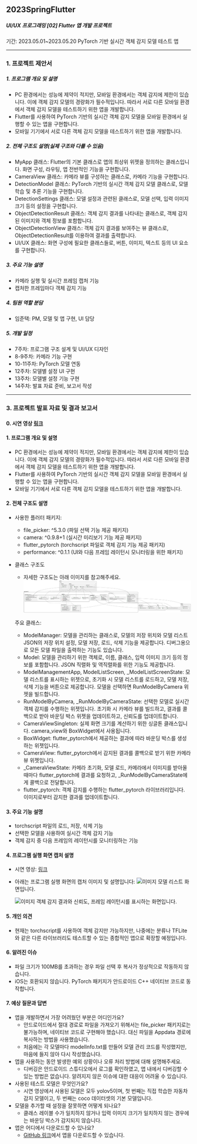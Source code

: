 ## 2023SpringFlutter 
##### UI/UX 프로그래밍 [02] Flutter 앱 개발 프로젝트
기간: 2023.05.01~2023.05.20
PyTorch 기반 실시간 객체 감지 모델 테스트 앱 

------------

### 1. 프로젝트 제안서

##### 1. 프로그램 개요 및 설명
- PC 환경에서는 성능에 제약이 적지만, 모바일 환경에서는 객체 감지에 제한이 있습니다. 이에 객체 감지 모델의 경량화가 필수적입니다. 따라서 서로 다른 모바일 환경에서 객체 감지 모델을 테스트하기 위한 앱을 개발합니다.
- Flutter를 사용하여 PyTorch 기반의 실시간 객체 감지 모델을 모바일 환경에서 실행할 수 있는 앱을 구현합니다.
- 모바일 기기에서 서로 다른 객체 감지 모델을 테스트하기 위한 앱을 개발합니다.

##### 2. 전체 구조도 설명(실제 구조와 다를 수 있음)
- MyApp 클래스: Flutter의 기본 클래스로 앱의 최상위 위젯을 정의하는 클래스입니다. 화면 구성, 라우팅, 앱 전반적인 기능을 구현합니다.
- CameraView 클래스: 카메라 뷰를 구성하는 클래스로, 카메라 기능을 구현합니다.
- DetectionModel 클래스: PyTorch 기반의 실시간 객체 감지 모델 클래스로, 모델 학습 및 추론 기능을 구현합니다.
- DetectionSettings 클래스: 모델 설정과 관련된 클래스로, 모델 선택, 입력 이미지 크기 등의 설정을 구현합니다.
- ObjectDetectionResult 클래스: 객체 감지 결과를 나타내는 클래스로, 객체 감지된 이미지와 객체 정보를 포함합니다.
- ObjectDetectionView 클래스: 객체 감지 결과를 보여주는 뷰 클래스로, ObjectDetectionResult를 이용하여 결과를 출력합니다.
- UI/UX 클래스: 화면 구성에 필요한 클래스들로, 버튼, 이미지, 텍스트 등의 UI 요소를 구현합니다.

##### 3. 주요 기능 설명
- 카메라 실행 및 실시간 프레임 캡처 기능
- 캡처한 프레임마다 객체 감지 기능

##### 4. 팀원 역할 분담
- 임준택: PM, 모델 및 앱 구현, UI 담당

##### 5. 개발 일정
- 7주차: 프로그램 구조 설계 및 UI/UX 디자인
- 8-9주차: 카메라 기능 구현
- 10-11주차: PyTorch 모델 연동
- 12주차: 모델별 설정 UI 구현
- 13주차: 모델별 설정 기능 구현
- 14주차: 발표 자료 준비, 보고서 작성

------------
### 3. 프로젝트 발표 자료 및 결과 보고서
#### 0. 시연 영상 [링크](https://www.youtube.com/watch?v=HKiJsClo43w)
#### 1. 프로그램 개요 및 설명
- PC 환경에서는 성능에 제약이 적지만, 모바일 환경에서는 객체 감지에 제한이 있습니다. 이에 객체 감지 모델의 경량화가 필수적입니다. 따라서 서로 다른 모바일 환경에서 객체 감지 모델을 테스트하기 위한 앱을 개발합니다.
- Flutter를 사용하여 PyTorch 기반의 실시간 객체 감지 모델을 모바일 환경에서 실행할 수 있는 앱을 구현합니다.
- 모바일 기기에서 서로 다른 객체 감지 모델을 테스트하기 위한 앱을 개발합니다.

#### 2. 전체 구조도 설명
- 사용한 플러터 패키지:
  - file_picker: ^5.3.0 (파일 선택 기능 제공 패키지)
  - camera: ^0.9.8+1 (실시간 미리보기 기능 제공 패키지)
  - flutter_pytorch (torchscript 파일로 객체 감지 기능 제공 패키지)
  - performance: ^0.1.1 (UI와 다음 프레임 레이턴시 모니터링을 위한 패키지)

- 클래스 구조도
  - 자세한 구조도는 아래 이미지를 참고해주세요.
  ![Class UML](https://raw.githubusercontent.com/rage147-OwO/2023SpringFlutter/main/classUML.svg?token=GHSAT0AAAAAACBC3VJXMNE464BTIID7RS6EZDLTTFA)
  
  주요 클래스:
  - ModelManager: 모델을 관리하는 클래스로, 모델의 저장 위치와 모델 리스트 JSON의 저장 위치 설정, 모델 저장, 로드, 삭제 기능을 제공합니다. 디버그용으로 모든 모델 파일을 출력하는 기능도 있습니다.
  - Model: 모델을 관리하기 위한 객체로, 이름, 클래스, 입력 이미지 크기 등의 정보를 포함합니다. JSON 직렬화 및 역직렬화를 위한 기능도 제공합니다.
  - ModelManagementApp, ModelListScreen, _ModelListScreenState: 모델 리스트를 표시하는 위젯으로, 초기화 시 모델 리스트를 로드하고, 모델 저장, 삭제 기능을 버튼으로 제공합니다. 모델을 선택하면 RunModelByCamera 위젯을 빌드합니다.
  - RunModelByCamera, _RunModelByCameraState: 선택한 모델로 실시간 객체 감지를 수행하는 위젯입니다. 초기화 시 카메라 뷰를 빌드하고, 결과를 콜백으로 받아 바운딩 박스 위젯을 업데이트하고, 신뢰도를 업데이트합니다.
  - CameraViewSingleton: 실제 화면 크기를 계산하기 위한 싱글톤 클래스입니다. camera_view와 BoxWidget에서 사용됩니다.
  - BoxWidget: flutter_pytorch에서 제공하는 결과에 따라 바운딩 박스를 생성하는 위젯입니다.
  - CameraView: flutter_pytorch에서 감지된 결과를 콜백으로 받기 위한 카메라 뷰 위젯입니다.
  - _CameraViewState: 카메라 초기화, 모델 로드, 카메라에서 이미지를 받아올 때마다 flutter_pytorch에 결과를 요청하고, _RunModelByCameraState에게 콜백으로 전달합니다.
  - flutter_pytorch: 객체 감지를 수행하는 flutter_pytorch 라이브러리입니다. 이미지로부터 감지한 결과를 업데이트합니다.

#### 3. 주요 기능 설명
- torchscript 파일의 로드, 저장, 삭제 기능
- 선택한 모델을 사용하여 실시간 객체 감지 기능
- 객체 감지 중 다음 프레임의 레이턴시를 모니터링하는 기능

#### 4. 프로그램 실행 화면 캡처 설명
- 시연 영상: [링크](https://www.youtube.com/watch?v=HKiJsClo43w)
- 아래는 프로그램 실행 화면의 캡처 이미지 및 설명입니다:
  ![이미지](https://github.com/rasbt/deeplearning-models/assets/96696114/9c0b6252-e75f-44bb-8fee-f142a1b9a6ad)
  모델 리스트 화면입니다.

  ![이미지](https://github.com/rasbt/deeplearning-models/assets/96696114/4f99e285-8789-4888-91d2-1e4e00f37523)
  객체 감지 결과와 신뢰도, 프레임 레이턴시를 표시하는 화면입니다.

#### 5. 개인 의견
- 현재는 torchscript를 사용하여 객체 감지만 가능하지만, 나중에는 분류나 TFLite와 같은 다른 라이브러리도 테스트할 수 있는 종합적인 앱으로 확장할 예정입니다.

#### 6. 알려진 이슈
- 파일 크기가 100MB를 초과하는 경우 파일 선택 후 복사가 정상적으로 작동하지 않습니다.
- iOS는 호환되지 않습니다. PyTorch 패키지가 안드로이드 C++ 네이티브 코드로 동작합니다.

#### 7. 예상 질문과 답변
- 앱을 개발하면서 가장 어려웠던 부분은 어디인가요?
  - 안드로이드에서 절대 경로로 파일을 가져오기 위해서는 file_picker 패키지로는 불가능하며, 네이티브 코드로 구현해야 했습니다. 대신 파일을 Appdata 경로에 복사하는 방법을 사용했습니다.
  - 처음에는 각 모델마다 modelInfo.txt를 만들어 모델 관리 코드를 작성했지만, 마음에 들지 않아 다시 작성했습니다.
- 앱을 사용하는 동안 발생한 예외 상황이나 오류 처리 방법에 대해 설명해주세요.
  - 디버깅은 안드로이드 스튜디오에서 로그를 확인하였고, 앱 내에서 디버깅할 수 있는 방법은 없습니다. 알려지지 않은 이슈에 대한 대응이 어려울 수 있습니다.
- 사용된 테스트 모델은 무엇인가요?
  - 시연 영상에서 사용된 모델은 모두 yolov5이며, 첫 번째는 직접 학습한 자동차 감지 모델이고, 두 번째는 coco 데이터셋의 기본 모델입니다.
- 모델을 추가할 때 설정을 잘못하면 어떻게 되나요?
  - 클래스 레이블 수가 일치하지 않거나 입력 이미지 크기가 일치하지 않는 경우에는 바운딩 박스가 감지되지 않습니다.
- 앱은 어디에서 다운로드할 수 있나요?
  - [GitHub 링크](https://github.com/rage147-OwO/flutter_objectdetectionBypytorch)에서 앱을 다운로드할 수 있습니다.

